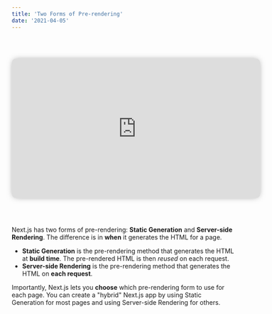 ```yaml
---
title: 'Two Forms of Pre-rendering'
date: '2021-04-05'
---
```


<iframe width="560" height="315" src="https://www.youtube.com/embed/u7Px3-2lmXc" frameborder="0" allowfullscreen style="margin: 3rem auto; box-shadow: 0px 0px 15px -5px #777777; border-radius: 10px"></iframe>

Next.js has two forms of pre-rendering: **Static Generation** and **Server-side Rendering**. The difference is in **when** it generates the HTML for a page.

- **Static Generation** is the pre-rendering method that generates the HTML at **build time**. The pre-rendered HTML is then _reused_ on each request.
- **Server-side Rendering** is the pre-rendering method that generates the HTML on **each request**.

Importantly, Next.js lets you **choose** which pre-rendering form to use for each page. You can create a "hybrid" Next.js app by using Static Generation for most pages and using Server-side Rendering for others.
